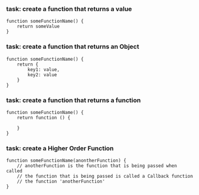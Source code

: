 ### task: create a function that returns a value

```
function someFunctionName() {
    return someValue
}

```

### task: create a function that returns an Object

```
function someFunctionName() {
    return {
        key1: value,
        key2: value
    }
}

```

### task: create a function that returns a function

```
function someFunctionName() {
    return function () {

    }
}

```

### task: create a Higher Order Function


```
function someFunctionName(anontherFunction) {
    // anotherFunction is the function that is being passed when called 
    // the function that is being passed is called a Callback function
    // the function 'anotherFunction'
}

```
